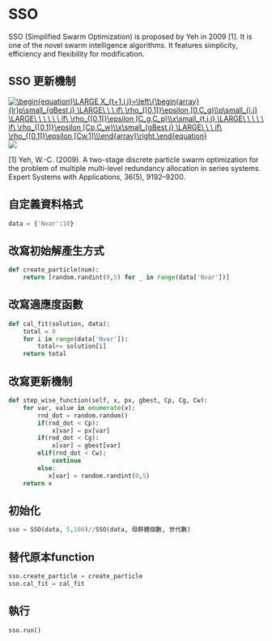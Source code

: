 # SSO
SSO (Simplified Swarm Optimization) is proposed by Yeh in 2009 [1]. It is one of the novel swarm intelligence algorithms. It features simplicity, efficiency and flexibility for modification.

## SSO 更新機制
<a href="https://www.codecogs.com/eqnedit.php?latex=\begin{equation}\LARGE&space;X_{t&plus;1,i,j}=\left\{\begin{array}{lr}p\small_{gBest,j}&space;\LARGE\&space;\&space;\&space;if\&space;\rho_{[0,1]}\epsilon&space;[0,C_g)\\p\small_{i,j}&space;\LARGE\&space;\&space;\&space;\&space;\&space;\&space;if\&space;\rho_{[0,1]}\epsilon&space;[C_g,C_p)\\x\small_{t,i,j}&space;\LARGE\&space;\&space;\&space;\&space;\&space;if\&space;\rho_{[0,1]}\epsilon&space;[Cp,C_w)\\x\small_{gBest,j}&space;\LARGE\&space;\&space;\&space;if\&space;\rho_{[0,1]}\epsilon&space;[Cw,1]\\\end{array}\right.\end{equation}" target="_blank"><img src="https://latex.codecogs.com/gif.latex?\begin{equation}\LARGE&space;X_{t&plus;1,i,j}=\left\{\begin{array}{lr}p\small_{gBest,j}&space;\LARGE\&space;\&space;\&space;if\&space;\rho_{[0,1]}\epsilon&space;[0,C_g)\\p\small_{i,j}&space;\LARGE\&space;\&space;\&space;\&space;\&space;\&space;if\&space;\rho_{[0,1]}\epsilon&space;[C_g,C_p)\\x\small_{t,i,j}&space;\LARGE\&space;\&space;\&space;\&space;\&space;if\&space;\rho_{[0,1]}\epsilon&space;[Cp,C_w)\\x\small_{gBest,j}&space;\LARGE\&space;\&space;\&space;if\&space;\rho_{[0,1]}\epsilon&space;[Cw,1]\\\end{array}\right.\end{equation}" title="\begin{equation}\LARGE X_{t+1,i,j}=\left\{\begin{array}{lr}p\small_{gBest,j} \LARGE\ \ \ if\ \rho_{[0,1]}\epsilon [0,C_g)\\p\small_{i,j} \LARGE\ \ \ \ \ \ if\ \rho_{[0,1]}\epsilon [C_g,C_p)\\x\small_{t,i,j} \LARGE\ \ \ \ \ if\ \rho_{[0,1]}\epsilon [Cp,C_w)\\x\small_{gBest,j} \LARGE\ \ \ if\ \rho_{[0,1]}\epsilon [Cw,1]\\\end{array}\right.\end{equation}" /></a>
![](https://i.imgur.com/RYayQ1m.png)

[1] Yeh, W.-C. (2009). A two-stage discrete particle swarm optimization for the problem of multiple multi-level redundancy allocation in series systems. Expert Systems with Applications, 36(5), 9192–9200. 

## 自定義資料格式
```python
data = {'Nvar':10} 
```
## 改寫初始解產生方式
```python
def create_particle(num):
    return [random.randint(0,5) for _ in range(data['Nvar'])]
```
## 改寫適應度函數
```python
def cal_fit(solution, data):
    total = 0
    for i in range(data['Nvar']):    
        total+= solution[i]
    return total 
```
## 改寫更新機制
```python
def step_wise_function(self, x, px, gbest, Cp, Cg, Cw):
    for var, value in enumerate(x):
        rnd_dot = random.random()
        if(rnd_dot < Cp):
            x[var] = px[var]
        if(rnd_dot < Cg):
            x[var] = gbest[var]
        elif(rnd_dot < Cw):
            continue
        else:
           x[var] = random.randint(0,5)
    return x
```
## 初始化
```python
sso = SSO(data, 5,100)//SSO(data, 母群體個數, 世代數)
```
## 替代原本function
```python
sso.create_particle = create_particle
sso.cal_fit = cal_fit
```
## 執行
```python
sso.run()
```



